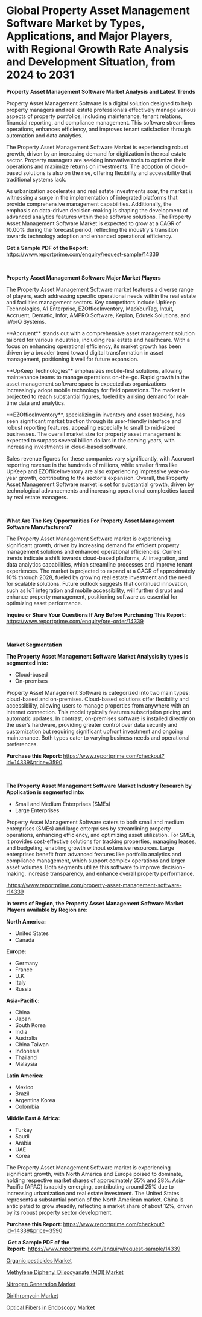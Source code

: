 <p><h1>Global Property Asset Management Software Market by Types, Applications, and Major Players, with Regional Growth Rate Analysis and Development Situation, from 2024 to 2031</h1></p><p><strong>Property Asset Management Software Market Analysis and Latest Trends</strong></p>
<p><p>Property Asset Management Software is a digital solution designed to help property managers and real estate professionals effectively manage various aspects of property portfolios, including maintenance, tenant relations, financial reporting, and compliance management. This software streamlines operations, enhances efficiency, and improves tenant satisfaction through automation and data analytics.</p><p>The Property Asset Management Software Market is experiencing robust growth, driven by an increasing demand for digitization in the real estate sector. Property managers are seeking innovative tools to optimize their operations and maximize returns on investments. The adoption of cloud-based solutions is also on the rise, offering flexibility and accessibility that traditional systems lack. </p><p>As urbanization accelerates and real estate investments soar, the market is witnessing a surge in the implementation of integrated platforms that provide comprehensive management capabilities. Additionally, the emphasis on data-driven decision-making is shaping the development of advanced analytics features within these software solutions. The Property Asset Management Software Market is expected to grow at a CAGR of 10.00% during the forecast period, reflecting the industry's transition towards technology adoption and enhanced operational efficiency.</p></p>
<p><strong>Get a Sample PDF of the Report:&nbsp;</strong> <a href="https://www.reportprime.com/enquiry/request-sample/14339">https://www.reportprime.com/enquiry/request-sample/14339</a></p>
<p>&nbsp;</p>
<p><strong>Property Asset Management Software Major Market Players</strong></p>
<p><p>The Property Asset Management Software market features a diverse range of players, each addressing specific operational needs within the real estate and facilities management sectors. Key competitors include UpKeep Technologies, A1 Enterprise, EZOfficeInventory, MapYourTag, Intuit, Accruent, Dematic, Infor, AMPRO Software, Kepion, Edutek Solutions, and iWorQ Systems.</p><p>**Accruent** stands out with a comprehensive asset management solution tailored for various industries, including real estate and healthcare. With a focus on enhancing operational efficiency, its market growth has been driven by a broader trend toward digital transformation in asset management, positioning it well for future expansion.</p><p>**UpKeep Technologies** emphasizes mobile-first solutions, allowing maintenance teams to manage operations on-the-go. Rapid growth in the asset management software space is expected as organizations increasingly adopt mobile technology for field operations. The market is projected to reach substantial figures, fueled by a rising demand for real-time data and analytics.</p><p>**EZOfficeInventory**, specializing in inventory and asset tracking, has seen significant market traction through its user-friendly interface and robust reporting features, appealing especially to small to mid-sized businesses. The overall market size for property asset management is expected to surpass several billion dollars in the coming years, with increasing investments in cloud-based software.</p><p>Sales revenue figures for these companies vary significantly, with Accruent reporting revenue in the hundreds of millions, while smaller firms like UpKeep and EZOfficeInventory are also experiencing impressive year-on-year growth, contributing to the sector's expansion. Overall, the Property Asset Management Software market is set for substantial growth, driven by technological advancements and increasing operational complexities faced by real estate managers.</p></p>
<p>&nbsp;</p>
<p><strong>What Are The Key Opportunities For Property Asset Management Software Manufacturers?</strong></p>
<p><p>The Property Asset Management Software market is experiencing significant growth, driven by increasing demand for efficient property management solutions and enhanced operational efficiencies. Current trends indicate a shift towards cloud-based platforms, AI integration, and data analytics capabilities, which streamline processes and improve tenant experiences. The market is projected to expand at a CAGR of approximately 10% through 2028, fueled by growing real estate investment and the need for scalable solutions. Future outlook suggests that continued innovation, such as IoT integration and mobile accessibility, will further disrupt and enhance property management, positioning software as essential for optimizing asset performance.</p></p>
<p><strong>Inquire or Share Your Questions If Any Before Purchasing This Report:</strong> <a href="https://www.reportprime.com/enquiry/pre-order/14339">https://www.reportprime.com/enquiry/pre-order/14339</a></p>
<p>&nbsp;</p>
<p><strong>Market Segmentation</strong></p>
<p><strong>The Property Asset Management Software Market Analysis by types is segmented into:</strong></p>
<p><ul><li>Cloud-based</li><li>On-premises</li></ul></p>
<p><p>Property Asset Management Software is categorized into two main types: cloud-based and on-premises. Cloud-based solutions offer flexibility and accessibility, allowing users to manage properties from anywhere with an internet connection. This model typically features subscription pricing and automatic updates. In contrast, on-premises software is installed directly on the user’s hardware, providing greater control over data security and customization but requiring significant upfront investment and ongoing maintenance. Both types cater to varying business needs and operational preferences.</p></p>
<p><strong>Purchase this Report:&nbsp;</strong><a href="https://www.reportprime.com/checkout?id=14339&price=3590">https://www.reportprime.com/checkout?id=14339&price=3590</a></p>
<p>&nbsp;</p>
<p><strong>The Property Asset Management Software Market Industry Research by Application is segmented into:</strong></p>
<p><ul><li>Small and Medium Enterprises (SMEs)</li><li>Large Enterprises</li></ul></p>
<p><p>Property Asset Management Software caters to both small and medium enterprises (SMEs) and large enterprises by streamlining property operations, enhancing efficiency, and optimizing asset utilization. For SMEs, it provides cost-effective solutions for tracking properties, managing leases, and budgeting, enabling growth without extensive resources. Large enterprises benefit from advanced features like portfolio analytics and compliance management, which support complex operations and larger asset volumes. Both segments utilize this software to improve decision-making, increase transparency, and enhance overall property performance.</p></p>
<p><a href="https://www.reportprime.com/property-asset-management-software-r14339">&nbsp;https://www.reportprime.com/property-asset-management-software-r14339</a></p>
<p><strong>In terms of Region, the Property Asset Management Software Market Players available by Region are:</strong></p>
<p>
    <p> <strong> North America: </strong>
        <ul>
            <li>United States</li>
            <li>Canada</li>
        </ul>
        </p> 
    <p> <strong> Europe: </strong>
        <ul>
            <li>Germany</li>
            <li>France</li>
            <li>U.K.</li>
            <li>Italy</li>
            <li>Russia</li>
        </ul>
        </p> 
    <p> <strong> Asia-Pacific: </strong>
        <ul>
            <li>China</li>
            <li>Japan</li>
            <li>South Korea</li>
            <li>India</li>
            <li>Australia</li>
            <li>China Taiwan</li>
            <li>Indonesia</li>
            <li>Thailand</li>
            <li>Malaysia</li>
        </ul>
        </p> 
    <p> <strong> Latin America: </strong>
        <ul>
            <li>Mexico</li>
            <li>Brazil</li>
            <li>Argentina Korea</li>
            <li>Colombia</li>
        </ul>
        </p> 
    <p> <strong> Middle East & Africa: </strong>
        <ul>
            <li>Turkey</li>
            <li>Saudi</li>
            <li>Arabia</li>
            <li>UAE</li>
            <li>Korea</li>
        </ul>
    </p>
    </p>
<p><p>The Property Asset Management Software market is experiencing significant growth, with North America and Europe poised to dominate, holding respective market shares of approximately 35% and 28%. Asia-Pacific (APAC) is rapidly emerging, contributing around 25% due to increasing urbanization and real estate investment. The United States represents a substantial portion of the North American market. China is anticipated to grow steadily, reflecting a market share of about 12%, driven by its robust property sector development.</p></p>
<p><strong>Purchase this Report: </strong><a href="https://www.reportprime.com/checkout?id=14339&price=3590">https://www.reportprime.com/checkout?id=14339&price=3590</a></p>
<p>&nbsp;<strong>Get a Sample PDF of the Report:&nbsp;&nbsp;</strong><a href="https://www.reportprime.com/enquiry/request-sample/14339">https://www.reportprime.com/enquiry/request-sample/14339</a></p>
<p><strong></strong></p>
<p><p><a href="https://www.linkedin.com/pulse/organic-pesticides-market-size-growth-trends-statistics-tzr3e?trackingId=hDnrUaGkSJmlM8KWYV2a1Q%3D%3D">Organic pesticides Market</a></p><p><a href="https://medium.com/@priscillaalexist47/the-global-market-overview-of-the-methylene-diphenyl-diisocyanate-mdi-market-provides-a-unique-33a9f36a82b5">Methylene Diphenyl Diisocyanate (MDI) Market</a></p><p><a href="https://medium.com/@priscillaalexist47/the-global-nitrogen-generation-market-is-projected-to-experience-an-annual-growth-rate-of-13-6090512e3bd5">Nitrogen Generation Market</a></p><p><a href="https://issuu.com/reportprime-2/docs/dirithromycin-market-size-2030.pptx_4b1e1f53ec06e8">Dirithromycin Market</a></p><p><a href="https://www.linkedin.com/pulse/insights-optical-fibers-endoscopy-market-share-competitive-tdbhe?trackingId=Y5Q44BupTcy42OSE79734g%3D%3D">Optical Fibers in Endoscopy Market</a></p></p>